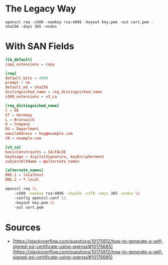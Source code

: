 # The Legacy Way

```
openssl req -x509 -newkey rsa:4096 -keyout key.pem -out cert.pem -sha256 -days 365 -nodes
```

# With SAN Fields

```toml
[CA_default]
copy_extensions = copy

[req]
default_bits = 4096
prompt = no
default_md = sha256
distinguished_name = req_distinguished_name
x509_extensions = v3_ca

[req_distinguished_name]
C = DE
ST = Germany
L = Brunswick
O = Company
OU = Department
emailAddress = hey@example.com
CN = example.com

[v3_ca]
basicConstraints = CA:FALSE
keyUsage = digitalSignature, keyEncipherment
subjectAltName = @alternate_names

[alternate_names]
DNS.1 = localhost
DNS.2 = *.local
```

```bash
openssl req \\
	-x509 -newkey rsa:4096 -sha256 -utf8 -days 365 -nodes \\
	-config openssl.conf \\
	-keyout key.pem \\
	-out cert.pem
```

# Sources

- [https://stackoverflow.com/questions/10175812/how-to-generate-a-self-signed-ssl-certificate-using-openssl#10176685](https://stackoverflow.com/questions/10175812/how-to-generate-a-self-signed-ssl-certificate-using-openssl#10176685)